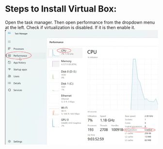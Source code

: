 # Steps to Install Virtual Box:
Open the task manager. Then open performance from the dropdown menu at the left. Check if virtualization is disabled. If it is then enable it. 
![Enable Virtualization](image/enablingvirtualizationfromtaskmanager.png)
